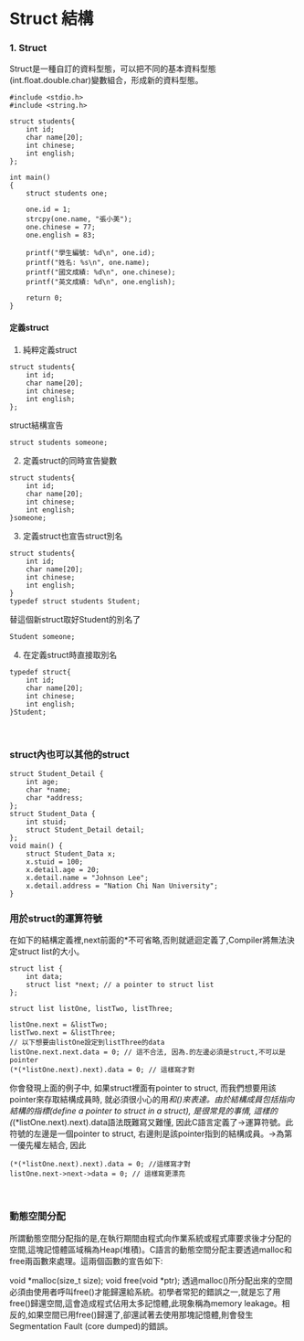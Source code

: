 
# Struct 結構

### 1. Struct

Struct是一種自訂的資料型態，可以把不同的基本資料型態(int.float.double.char)變數組合，形成新的資料型態。

```
#include <stdio.h>
#include <string.h>

struct students{
    int id;
    char name[20];
    int chinese;
    int english;
};

int main()
{
    struct students one;
    
    one.id = 1;
    strcpy(one.name, "張小美");
    one.chinese = 77;
    one.english = 83;

    printf("學生編號: %d\n", one.id);
    printf("姓名: %s\n", one.name);
    printf("國文成績: %d\n", one.chinese);
    printf("英文成績: %d\n", one.english);

    return 0;
}
```

#### 定義struct

1. 純粹定義struct
```
struct students{
    int id;
    char name[20];
    int chinese;
    int english;
};
```
struct結構宣告
```
struct students someone;
```
2. 定義struct的同時宣告變數
```
struct students{
    int id;
    char name[20];
    int chinese;
    int english;
}someone;
```

3. 定義struct也宣告struct別名
```
struct students{
    int id;
    char name[20];
    int chinese;
    int english;
}
typedef struct students Student;
```
替這個新struct取好Student的別名了
```
Student someone;
```

4. 在定義struct時直接取別名
```
typedef struct{
    int id;
    char name[20];
    int chinese;
    int english;
}Student;
```

&emsp;<!--空行-->

### struct內也可以其他的struct

```
struct Student_Detail {
    int age;
    char *name;
    char *address;
};
struct Student_Data {
    int stuid;
    struct Student_Detail detail;
};
void main() {
    struct Student_Data x;
    x.stuid = 100;
    x.detail.age = 20;
    x.detail.name = "Johnson Lee";
    x.detail.address = "Nation Chi Nan University";
}
```

### 用於struct的運算符號

在如下的結構定義裡,next前面的*不可省略,否則就遞迴定義了,Compiler將無法決定struct list的大小。
```
struct list {
    int data;
    struct list *next; // a pointer to struct list
};

struct list listOne, listTwo, listThree;

listOne.next = &listTwo;
listTwo.next = &listThree;
// 以下想要由listOne設定到listThree的data
listOne.next.next.data = 0; // 這不合法, 因為.的左邊必須是struct,不可以是pointer
(*(*listOne.next).next).data = 0; // 這樣寫才對
```
你會發現上面的例子中, 如果struct裡面有pointer to struct, 而我們想要用該pointer來存取結構成員時, 就必須很小心的用*和()來表達。由於結構成員包括指向結構的指標(define a pointer to struct in a struct), 是很常見的事情, 這樣的(*(*listOne.next).next).data語法既難寫又難懂, 因此C語言定義了->運算符號。此符號的左邊是一個pointer to struct, 右邊則是該pointer指到的結構成員。->為第一優先權左結合, 因此

```
(*(*listOne.next).next).data = 0; //這樣寫才對
listOne.next->next->data = 0; // 這樣寫更漂亮
```

&emsp;<!--空行-->

### 動態空間分配
所謂動態空間分配指的是,在執行期間由程式向作業系統或程式庫要求後才分配的空間,這塊記憶體區域稱為Heap(堆積)。C語言的動態空間分配主要透過malloc和free兩函數來處理。這兩個函數的宣告如下:

void *malloc(size_t size);
void free(void *ptr);
透過malloc()所分配出來的空間必須由使用者呼叫free()才能歸還給系統。初學者常犯的錯誤之一,就是忘了用free()歸還空間,這會造成程式佔用太多記憶體,此現象稱為memory leakage。相反的,如果空間已用free()歸還了,卻還試著去使用那塊記憶體,則會發生Segmentation Fault (core dumped)的錯誤。